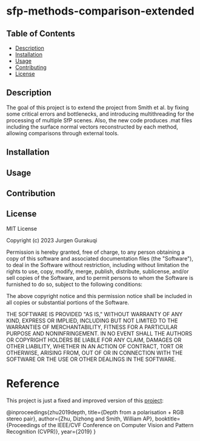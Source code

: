 # sfp-methods-comparison-extended

## Table of Contents

- [Description](#Description)
- [Installation](#installation)
- [Usage](#usage)
- [Contributing](#contributing)
- [License](#license)

## Description

The goal of this project is to extend the project from Smith et al. by fixing some critical errors and bottlenecks, and introducing multithreading for the processing of multiple SfP scenes. Also, the new code produces .mat files including the surface normal vectors reconstructed by each method, allowing comparisons through external tools.


## Installation



## Usage




## Contribution


## License

MIT License

Copyright (c) 2023 Jurgen Gurakuqi

Permission is hereby granted, free of charge, to any person obtaining a copy of this software and associated documentation files (the "Software"), to deal in the Software without restriction, including without limitation the rights to use, copy, modify, merge, publish, distribute, sublicense, and/or sell copies of the Software, and to permit persons to whom the Software is furnished to do so, subject to the following conditions:

The above copyright notice and this permission notice shall be included in all copies or substantial portions of the Software.

THE SOFTWARE IS PROVIDED "AS IS," WITHOUT WARRANTY OF ANY KIND, EXPRESS OR IMPLIED, INCLUDING BUT NOT LIMITED TO THE WARRANTIES OF MERCHANTABILITY, FITNESS FOR A PARTICULAR PURPOSE AND NONINFRINGEMENT. IN NO EVENT SHALL THE AUTHORS OR COPYRIGHT HOLDERS BE LIABLE FOR ANY CLAIM, DAMAGES OR OTHER LIABILITY, WHETHER IN AN ACTION OF CONTRACT, TORT OR OTHERWISE, ARISING FROM, OUT OF OR IN CONNECTION WITH THE SOFTWARE OR THE USE OR OTHER DEALINGS IN THE SOFTWARE.


# Reference

This project is just a fixed and improved version of this [project](https://github.com/AmosZhu/CVPR2019):

@inproceedings{zhu2019depth,
  title={Depth from a polarisation + RGB stereo pair},
  author={Zhu, Dizhong and Smith, William AP},
  booktitle={Proceedings of the IEEE/CVF Conference on Computer Vision and Pattern Recognition (CVPR)},
  year={2019}
}
